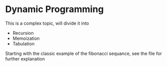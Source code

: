 # Dynamic Programming #
This is a complex topic, will divide it into
- Recursion
- Memoization
- Tabulation

Starting with the classic example of the fibonacci sequance, see
the file for further explanation